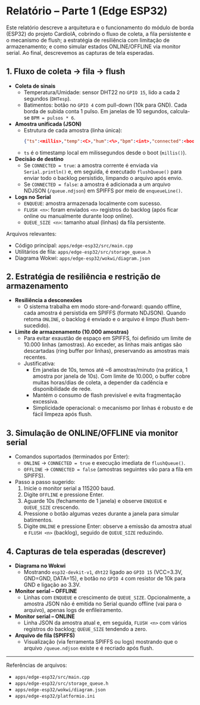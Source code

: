 # Relatório – Parte 1 (Edge ESP32)

Este relatório descreve a arquitetura e o funcionamento do módulo de borda (ESP32) do projeto CardioIA, cobrindo o fluxo de coleta, a fila persistente e o mecanismo de flush; a estratégia de resiliência com limitação de armazenamento; e como simular estados ONLINE/OFFLINE via monitor serial. Ao final, descrevemos as capturas de tela esperadas.

## 1. Fluxo de coleta → fila → flush

- **Coleta de sinais**
  - Temperatura/Umidade: sensor DHT22 no `GPIO 15`, lido a cada 2 segundos (`DHTesp`).
  - Batimentos: botão no `GPIO 4` com pull-down (10k para GND). Cada borda de subida conta 1 pulso. Em janelas de 10 segundos, calcula-se `BPM = pulsos * 6`.
- **Amostra unificada (JSON)**
  - Estrutura de cada amostra (linha única):
    ```json
    {"ts":<millis>,"temp":<C>,"hum":<%>,"bpm":<int>,"connected":<bool>}
    ```
  - `ts` é o timestamp local em milissegundos desde o boot (`millis()`).
- **Decisão de destino**
  - Se `CONNECTED = true`: a amostra corrente é enviada via `Serial.println()` e, em seguida, é executado `flushQueue()` para enviar todo o backlog persistido, limpando o arquivo após envio.
  - Se `CONNECTED = false`: a amostra é adicionada a um arquivo NDJSON (`/queue.ndjson`) em SPIFFS por meio de `enqueueLine()`.
- **Logs no Serial**
  - `ENQUEUE`: amostra armazenada localmente com sucesso.
  - `FLUSH <n>`: foram enviados `<n>` registros do backlog (após ficar online ou manualmente durante loop online).
  - `QUEUE_SIZE <n>`: tamanho atual (linhas) da fila persistente.

Arquivos relevantes:
- Código principal: `apps/edge-esp32/src/main.cpp`
- Utilitários de fila: `apps/edge-esp32/src/storage_queue.h`
- Diagrama Wokwi: `apps/edge-esp32/wokwi/diagram.json`

## 2. Estratégia de resiliência e restrição de armazenamento

- **Resiliência a desconexões**
  - O sistema trabalha em modo store-and-forward: quando offline, cada amostra é persistida em SPIFFS (formato NDJSON). Quando retoma `ONLINE`, o backlog é enviado e o arquivo é limpo (flush bem-sucedido).
- **Limite de armazenamento (10.000 amostras)**
  - Para evitar exaustão de espaço em SPIFFS, foi definido um limite de 10.000 linhas (amostras). Ao exceder, as linhas mais antigas são descartadas (ring buffer por linhas), preservando as amostras mais recentes.
  - Justificativa:
    - Em janelas de 10s, temos até ~6 amostras/minuto (na prática, 1 amostra por janela de 10s). Com limite de 10.000, o buffer cobre muitas horas/dias de coleta, a depender da cadência e disponibilidade de rede.
    - Mantém o consumo de flash previsível e evita fragmentação excessiva.
    - Simplicidade operacional: o mecanismo por linhas é robusto e de fácil limpeza após flush.

## 3. Simulação de ONLINE/OFFLINE via monitor serial

- Comandos suportados (terminados por Enter):
  - `ONLINE` → `CONNECTED = true` e execução imediata de `flushQueue()`.
  - `OFFLINE` → `CONNECTED = false` (amostras seguintes vão para a fila em SPIFFS).
- Passo a passo sugerido:
  1. Inicie o monitor serial a 115200 baud.
  2. Digite `OFFLINE` e pressione Enter.
  3. Aguarde 10s (fechamento de 1 janela) e observe `ENQUEUE` e `QUEUE_SIZE` crescendo.
  4. Pressione o botão algumas vezes durante a janela para simular batimentos.
  5. Digite `ONLINE` e pressione Enter: observe a emissão da amostra atual e `FLUSH <n>` (backlog), seguido de `QUEUE_SIZE` reduzindo.

## 4. Capturas de tela esperadas (descrever)

- **Diagrama no Wokwi**
  - Mostrando `esp32-devkit-v1`, `dht22` ligado ao `GPIO 15` (VCC=3.3V, GND=GND, DATA=15), e botão no `GPIO 4` com resistor de 10k para GND e ligação ao 3.3V.
- **Monitor serial – OFFLINE**
  - Linhas com `ENQUEUE` e crescimento de `QUEUE_SIZE`. Opcionalmente, a amostra JSON não é emitida no Serial quando offline (vai para o arquivo), apenas logs de enfileiramento.
- **Monitor serial – ONLINE**
  - Linha JSON da amostra atual e, em seguida, `FLUSH <n>` com vários registros do backlog; `QUEUE_SIZE` tendendo a zero.
- **Arquivo de fila (SPIFFS)**
  - Visualização (via ferramenta SPIFFS ou logs) mostrando que o arquivo `/queue.ndjson` existe e é recriado após flush.

---

Referências de arquivos:
- `apps/edge-esp32/src/main.cpp`
- `apps/edge-esp32/src/storage_queue.h`
- `apps/edge-esp32/wokwi/diagram.json`
- `apps/edge-esp32/platformio.ini`
